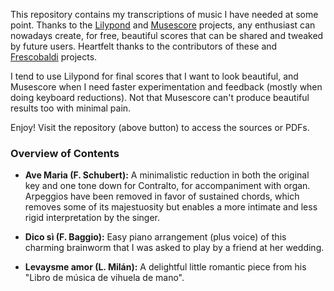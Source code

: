 This repository contains my transcriptions of music I have needed at some point. Thanks to the [Lilypond](http://lilypond.org/) and [Musescore](https://musescore.org/) projects, any enthusiast can nowadays create, for free, beautiful scores that can be shared and tweaked by future users. Heartfelt thanks to the contributors of these and [Frescobaldi](http://frescobaldi.org/) projects.

I tend to use Lilypond for final scores that I want to look beautiful, and Musescore when I need faster experimentation and feedback (mostly when doing keyboard reductions). Not that Musescore can't produce beautiful results too with minimal pain.

Enjoy! Visit the repository (above button) to access the sources or PDFs.

### Overview of Contents

- **Ave Maria (F. Schubert):** A minimalistic reduction in both the original key and one tone down for Contralto, for accompaniment with organ. Arpeggios have been removed in favor of sustained chords, which removes some of its majestuosity but enables a more intimate and less rigid interpretation by the singer.

- **Dico sì (F. Baggio):** Easy piano arrangement (plus voice) of this charming brainworm that I was asked to play by a friend at her wedding.

- **Levaysme amor (L. Milán):** A delightful little romantic piece from his "Libro de música de vihuela de mano".
